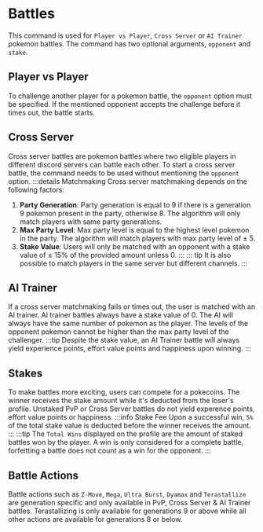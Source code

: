# Battles

This command is used for `Player vs Player`, `Cross Server` or `AI Trainer` pokemon battles. The command has two optional arguments, `opponent` and `stake`.

## Player vs Player

To challenge another player for a pokemon battle, the `opponent` option must be specified. If the mentioned opponent accepts the challenge before it times out, the battle starts.

## Cross Server

Cross server battles are pokemon battles where two eligible players in different discord servers can battle each other. To start a cross server battle, the command needs to be used without mentioning the `opponent` option.
:::details Matchmaking
Cross server matchmaking depends on the following factors:<br>

1. **Party Generation**: Party generation is equal to 9 if there is a generation 9 pokemon present in the party, otherwise 8. The algorithm will only match players with same party generations.<br>
2. **Max Party Level**: Max party level is equal to the highest level pokemon in the party. The algorithm will match players with max party level of ± 5.
3. **Stake Value**: Users will only be matched with an opponent with a stake value of ± 15% of the provided amount unless 0.
:::
::: tip
It is also possible to match players in the same server but different channels.
:::

## AI Trainer

If a cross server matchmaking fails or times out, the user is matched with an AI trainer. AI trainer battles always have a stake value of 0. The AI will always have the same number of pokemon as the player. The levels of the opponent pokemon cannot be higher than the max party level of the challenger.
:::tip
Despite the stake value, an AI Trainer battle will always yield experience points, effort value points and happiness upon winning.
:::

## Stakes

To make battles more exciting, users can compete for a pokecoins. The winner receives the stake amount while it's deducted from the loser's profile. Unstaked PvP or Cross Server battles do not yield experence points, effort value points or happiness.
:::info Stake Fee
Upon a successful win, `5%` of the total stake value is deducted before the winner receives the amount.
:::
:::tip
The `Total Wins` displayed on the profile are the amount of staked battles won by the player. A win is only considered for a complete battle, forfeitting a battle does not count as a win for the opponent.
:::

## Battle Actions

Battle actions such as `Z-Move`, `Mega`, `Ultra Burst`, `Dyamax` and `Terastallize` are generation specific and only available in PvP, Cross Server & AI Trainer battles. Terastallizing is only available for generations 9 or above while all other actions are available for generations 8 or below.
